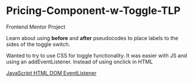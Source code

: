 # Pricing-Component-w-Toggle-TLP
Frontend Mentor Project










Learn about using **before** and **after** pseudocodes to place labels to the sides of the toggle switch.

Wanted to try to use CSS for toggle functionality. It was easier with JS and using an addEventListener. Instead of using onclick in HTML

[JavaScript HTML DOM EventListener](https://www.w3schools.com/js/js_htmldom_eventlistener.asp)
